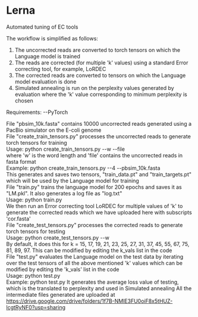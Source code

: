 # Lerna
Automated tuning of EC tools

The workflow is simplified as follows:
1) The uncorrected reads are converted to torch tensors on which the Language model is trained
2) The reads are corrected (for multiple 'k' values) using a standard Error correcting tool, for example, LoRDEC
3) The corrected reads are converted to tensors on which the Language model evaluation is done
4) Simulated annealing is run on the perplexity values generated by evaluation where the 'k' value corresponding to minimum perplexity is chosen

Requirements:
--PyTorch

File "pbsim_10k.fasta" contains 10000 uncorrected reads generated using a PacBio simulator on the E-coli genome  
File "create_train_tensors.py" processes the uncorrected reads to generate torch tensors for training  
  Usage: python create_train_tensors.py --w --file  
    where 'w' is the word length and 'file' contains the uncorrected reads in fasta format  
  Example: python create_train_tensors.py --4 --pbsim_10k.fasta  
  This generates and saves two tensors, "train_data.pt" and "train_targets.pt" which will be used by the Language model for training  
File "train.py" trains the language model for 200 epochs and saves it as "LM.pkl". It also generates a log file as "log.txt"  
  Usage: python train.py  
We then run an Error correcting tool LoRDEC for multiple values of 'k' to generate the corrected reads which we have uploaded here with subscripts 'cor.fasta'  
File "create_test_tensors.py" processes the corrected reads to generate torch tensors for testing  
  Usage: python create_test_tensors.py --w  
  By default, it does this for k = 15, 17, 19, 21, 23, 25, 27, 31, 37, 45, 55, 67, 75, 81, 89, 97. This can be modified by editing the k_vals list in the code  
File "test.py" evaluates the Language model on the test data by iterating over the test tensors of all the above mentioned 'k' values which can be modified by editing the 'k_vals' list in the code  
  Usage: python test.py  
  Example: python test.py 
  It generates the average loss value of testing, which is the translated to perplexity and used in Simulated annealing
All the intermediate files generated are uploaded at https://drive.google.com/drive/folders/1f7B-NMlE3FU0oiF8x5tHUZ-lcgtRyNF0?usp=sharing    
  
  

